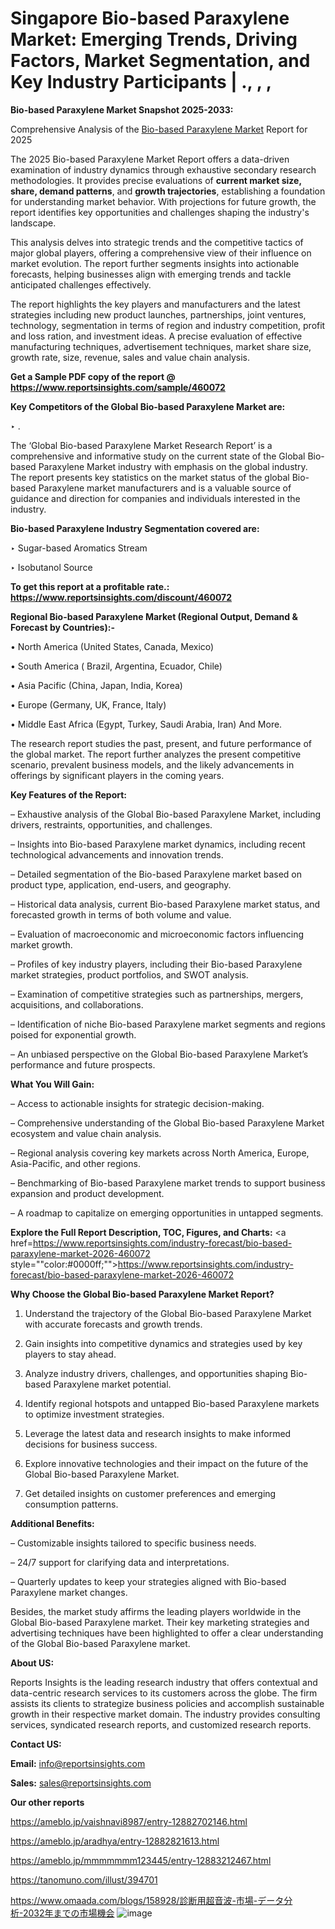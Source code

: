 # Singapore Bio-based Paraxylene Market: Emerging Trends, Driving Factors, Market Segmentation, and Key Industry Participants | ., , , 

<strong>Bio-based Paraxylene Market Snapshot 2025-2033:</strong>

Comprehensive Analysis of the <a href=https://www.reportsinsights.com/sample/460072>Bio-based Paraxylene Market</a> Report for 2025

The 2025 Bio-based Paraxylene Market Report offers a data-driven examination of industry dynamics through exhaustive secondary research methodologies. It provides precise evaluations of <strong>current market size, share, demand patterns</strong>, and <strong>growth trajectories</strong>, establishing a foundation for understanding market behavior. With projections for future growth, the report identifies key opportunities and challenges shaping the industry's landscape.

This analysis delves into strategic trends and the competitive tactics of major global players, offering a comprehensive view of their influence on market evolution. The report further segments insights into actionable forecasts, helping businesses align with emerging trends and tackle anticipated challenges effectively.

The report highlights the key players and manufacturers and the latest strategies including new product launches, partnerships, joint ventures, technology, segmentation in terms of region and industry competition, profit and loss ration, and investment ideas. A precise evaluation of effective manufacturing techniques, advertisement techniques, market share size, growth rate, size, revenue, sales and value chain analysis.

<strong>Get a Sample PDF copy of the report @ <a href=https://www.reportsinsights.com/sample/460072 style=color:#0000ff;>https://www.reportsinsights.com/sample/460072</a></strong>

<strong>Key Competitors of the Global Bio-based Paraxylene Market are:</strong>

‣ .

The ‘Global Bio-based Paraxylene Market Research Report’ is a comprehensive and informative study on the current state of the Global Bio-based Paraxylene Market industry with emphasis on the global industry. The report presents key statistics on the market status of the global Bio-based Paraxylene market manufacturers and is a valuable source of guidance and direction for companies and individuals interested in the industry.

<strong>Bio-based Paraxylene Industry Segmentation covered are:</strong>

‣ Sugar-based ­Aromatics Stream

‣ Isobutanol Source

<strong>To get this report at a profitable rate.: <a href=https://www.reportsinsights.com/discount/460072 style=color:#0000ff;>https://www.reportsinsights.com/discount/460072</a></strong>

<strong>Regional Bio-based Paraxylene Market (Regional Output, Demand &amp; Forecast by Countries):-</strong>

• North America (United States, Canada, Mexico)

• South America ( Brazil, Argentina, Ecuador, Chile)

• Asia Pacific (China, Japan, India, Korea)

• Europe (Germany, UK, France, Italy)

• Middle East Africa (Egypt, Turkey, Saudi Arabia, Iran) And More.

The research report studies the past, present, and future performance of the global market. The report further analyzes the present competitive scenario, prevalent business models, and the likely advancements in offerings by significant players in the coming years.

<strong>Key Features of the Report:</strong>

– Exhaustive analysis of the Global Bio-based Paraxylene Market, including drivers, restraints, opportunities, and challenges.

– Insights into Bio-based Paraxylene market dynamics, including recent technological advancements and innovation trends.

– Detailed segmentation of the Bio-based Paraxylene market based on product type, application, end-users, and geography.

– Historical data analysis, current Bio-based Paraxylene market status, and forecasted growth in terms of both volume and value.

– Evaluation of macroeconomic and microeconomic factors influencing market growth.

– Profiles of key industry players, including their Bio-based Paraxylene market strategies, product portfolios, and SWOT analysis.

– Examination of competitive strategies such as partnerships, mergers, acquisitions, and collaborations.

– Identification of niche Bio-based Paraxylene market segments and regions poised for exponential growth.

– An unbiased perspective on the Global Bio-based Paraxylene Market’s performance and future prospects.

<strong>What You Will Gain:</strong>

– Access to actionable insights for strategic decision-making.

– Comprehensive understanding of the Global Bio-based Paraxylene Market ecosystem and value chain analysis.

– Regional analysis covering key markets across North America, Europe, Asia-Pacific, and other regions.

– Benchmarking of Bio-based Paraxylene market trends to support business expansion and product development.

– A roadmap to capitalize on emerging opportunities in untapped segments.

<strong>Explore the Full Report Description, TOC, Figures, and Charts:</strong>
<a href=https://www.reportsinsights.com/industry-forecast/bio-based-paraxylene-market-2026-460072 style=""color:#0000ff;"">https://www.reportsinsights.com/industry-forecast/bio-based-paraxylene-market-2026-460072</a>

<strong>Why Choose the Global Bio-based Paraxylene Market Report?</strong>

1. Understand the trajectory of the Global Bio-based Paraxylene Market with accurate forecasts and growth trends.

2. Gain insights into competitive dynamics and strategies used by key players to stay ahead.

3. Analyze industry drivers, challenges, and opportunities shaping Bio-based Paraxylene market potential.

4. Identify regional hotspots and untapped Bio-based Paraxylene markets to optimize investment strategies.

5. Leverage the latest data and research insights to make informed decisions for business success.

6. Explore innovative technologies and their impact on the future of the Global Bio-based Paraxylene Market.

7. Get detailed insights on customer preferences and emerging consumption patterns.

<strong>Additional Benefits:</strong>

– Customizable insights tailored to specific business needs.

– 24/7 support for clarifying data and interpretations.

– Quarterly updates to keep your strategies aligned with Bio-based Paraxylene market changes.

Besides, the market study affirms the leading players worldwide in the Global Bio-based Paraxylene market. Their key marketing strategies and advertising techniques have been highlighted to offer a clear understanding of the Global Bio-based Paraxylene market.

<strong><strong>About US</strong>:</strong>

Reports Insights is the leading research industry that offers contextual and data-centric research services to its customers across the globe. The firm assists its clients to strategize business policies and accomplish sustainable growth in their respective market domain. The industry provides consulting services, syndicated research reports, and customized research reports.

<strong>Contact US:</strong>

<p class=><b>Email:</b> <a href=mailto:info@reportsinsights.com>info@reportsinsights.com</a></p>
<p class=><b>Sales:</b> <a href=mailto:sales@reportsinsights.com>sales@reportsinsights.com</a></p>

<strong>Our other reports</strong>

<a href=https://ameblo.jp/vaishnavi8987/entry-12882702146.html>https://ameblo.jp/vaishnavi8987/entry-12882702146.html</a>

<a href=https://ameblo.jp/aradhya/entry-12882821613.html>https://ameblo.jp/aradhya/entry-12882821613.html</a>

<a href=https://ameblo.jp/mmmmmmm123445/entry-12883212467.html>https://ameblo.jp/mmmmmmm123445/entry-12883212467.html</a>

<a href=https://tanomuno.com/illust/394701>https://tanomuno.com/illust/394701</a>

<a href=https://www.omaada.com/blogs/158928/診断用超音波-市場-データ分析-2032年までの市場機会>https://www.omaada.com/blogs/158928/診断用超音波-市場-データ分析-2032年までの市場機会</a>
![image](https://github.com/user-attachments/assets/f59e8a0e-f00d-43a1-b5cd-8f4f0ba382a5)
